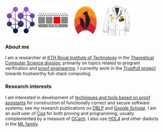 [<img src="https://raw.githubusercontent.com/palmskog/palmskog/master/disco.png" width="100" title="Distributed Components">](https://distributedcomponents.net) [<img src="https://raw.githubusercontent.com/palmskog/palmskog/master/step.png" width="100" title="Secure and Trustworthy Execution Platforms">](https://github.com/kth-step) [<img src="https://raw.githubusercontent.com/palmskog/palmskog/master/coq.svg" width="100" height="100" title="coq-community">](https://github.com/coq-community/manifesto) [<img src="https://raw.githubusercontent.com/palmskog/palmskog/master/pe.png" width="100" title="Proof Engineering">](https://proofengineering.org)

### About me

 I am a researcher at [KTH Royal Institute of Technology](https://www.kth.se) in the [Theoretical Computer Science division](https://www.kth.se/tcs), primarily on topics related to program verification and [proof engineering](https://proofengineering.org). I currently work in the [Trustfull project](https://www.trustfull.proj.kth.se) towards trustworthy full-stack computing.

### Research interests

I am interested in development of [techniques and tools based on proof assistants](https://arxiv.org/abs/2003.06458) for construction of functionally correct and secure software systems; see my research publications on [DBLP](https://dblp.org/pers/hd/p/Palmskog:Karl) and [Google Scholar](https://scholar.google.com/citations?user=myVdnacAAAAJ). I am an avid user of [Coq](https://coq.inria.fr) for both proving and programming, usually complemented by a measure of [OCaml](https://ocaml.org). I also use [HOL4](https://hol-theorem-prover.org) and other dialects in the [ML family](http://sml-family.org).
